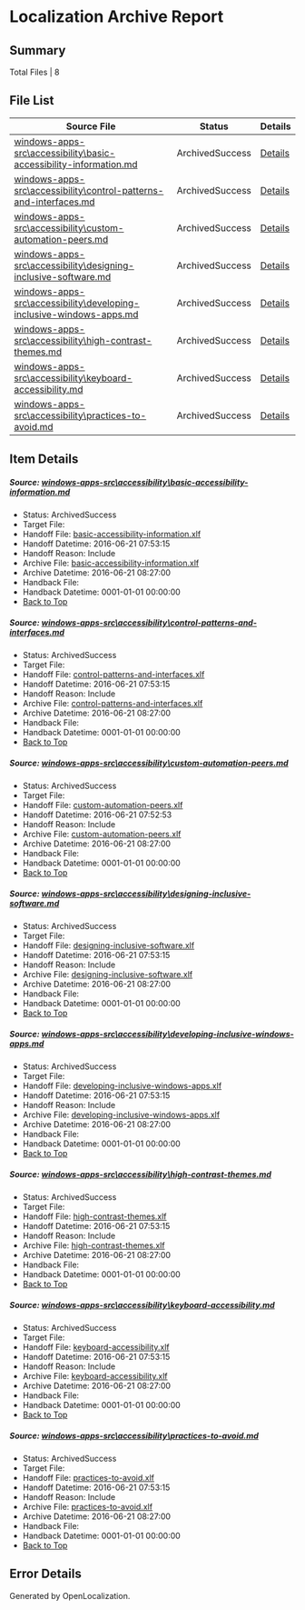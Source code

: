 # <a name='report-top'></a> Localization Archive Report

## Summary
 Total Files | 8

## File List
 Source File | Status | Details 
 ----------- | ------ | ------- 
 [windows-apps-src\accessibility\basic-accessibility-information.md](https://github.com/OpenLocalizationTest/windows-apps/blob/59e02840c72d8bccda7e318197e4bf45ed667fa4/windows-apps-src/accessibility/basic-accessibility-information.md) | ArchivedSuccess | [Details](#5bf13f4efc571dd449e7557e7b347f909e1cffa412)
 [windows-apps-src\accessibility\control-patterns-and-interfaces.md](https://github.com/OpenLocalizationTest/windows-apps/blob/59e02840c72d8bccda7e318197e4bf45ed667fa4/windows-apps-src/accessibility/control-patterns-and-interfaces.md) | ArchivedSuccess | [Details](#71071c989ca4aaa727d18d3ec25d8642517c4b2613)
 [windows-apps-src\accessibility\custom-automation-peers.md](https://github.com/OpenLocalizationTest/windows-apps/blob/59e02840c72d8bccda7e318197e4bf45ed667fa4/windows-apps-src/accessibility/custom-automation-peers.md) | ArchivedSuccess | [Details](#893e17205783bfb787ae5597a48abcb09fb6631f14)
 [windows-apps-src\accessibility\designing-inclusive-software.md](https://github.com/OpenLocalizationTest/windows-apps/blob/ea4d413e0b2ade1429d255afbc6a1a73ea308051/windows-apps-src/accessibility/designing-inclusive-software.md) | ArchivedSuccess | [Details](#6f1c0663034f81bb0ddfe42c04fbe60562b45c1c15)
 [windows-apps-src\accessibility\developing-inclusive-windows-apps.md](https://github.com/OpenLocalizationTest/windows-apps/blob/59e02840c72d8bccda7e318197e4bf45ed667fa4/windows-apps-src/accessibility/developing-inclusive-windows-apps.md) | ArchivedSuccess | [Details](#77c401fd9686cb260e7b2d9e4bdf47a91d76802e16)
 [windows-apps-src\accessibility\high-contrast-themes.md](https://github.com/OpenLocalizationTest/windows-apps/blob/f7ffa823abf18dc5b8d5992f5a2b32b9852520c7/windows-apps-src/accessibility/high-contrast-themes.md) | ArchivedSuccess | [Details](#44562de02c52e4d44cc5559d8d74425a620477be17)
 [windows-apps-src\accessibility\keyboard-accessibility.md](https://github.com/OpenLocalizationTest/windows-apps/blob/59e02840c72d8bccda7e318197e4bf45ed667fa4/windows-apps-src/accessibility/keyboard-accessibility.md) | ArchivedSuccess | [Details](#433f1fb4ccb92f262b33ecea97f1bf8fe335cb4822)
 [windows-apps-src\accessibility\practices-to-avoid.md](https://github.com/OpenLocalizationTest/windows-apps/blob/59e02840c72d8bccda7e318197e4bf45ed667fa4/windows-apps-src/accessibility/practices-to-avoid.md) | ArchivedSuccess | [Details](#b5f5f220d5ff70d70dd797c0bf26a355bd44756323)

## Item Details
##### <a name='5bf13f4efc571dd449e7557e7b347f909e1cffa412'></a> Source: [windows-apps-src\accessibility\basic-accessibility-information.md](https://github.com/OpenLocalizationTest/windows-apps/blob/59e02840c72d8bccda7e318197e4bf45ed667fa4/windows-apps-src/accessibility/basic-accessibility-information.md)
* Status: ArchivedSuccess
* Target File: 
* Handoff File: [basic-accessibility-information.xlf](https://github.com/OpenLocalizationOrg/olhandoff/blob/ae447657e5f487d98708aa0b1a2b855a26aa0d13/ol-handoff/windows-apps.neutral.qimu/windows-apps-src/accessibility/basic-accessibility-information.xlf)
* Handoff Datetime: 2016-06-21 07:53:15
* Handoff Reason: Include
* Archive File: [basic-accessibility-information.xlf](https://github.com/OpenLocalizationOrg/olhandoff/blob/c85309db1a6fdf67b603c53d43906c30a07331e5/ol-archive/windows-apps.neutral.qimu/windows-apps-src/accessibility/basic-accessibility-information.xlf)
* Archive Datetime: 2016-06-21 08:27:00
* Handback File: 
* Handback Datetime: 0001-01-01 00:00:00
* [Back to Top](#report-top)

##### <a name='71071c989ca4aaa727d18d3ec25d8642517c4b2613'></a> Source: [windows-apps-src\accessibility\control-patterns-and-interfaces.md](https://github.com/OpenLocalizationTest/windows-apps/blob/59e02840c72d8bccda7e318197e4bf45ed667fa4/windows-apps-src/accessibility/control-patterns-and-interfaces.md)
* Status: ArchivedSuccess
* Target File: 
* Handoff File: [control-patterns-and-interfaces.xlf](https://github.com/OpenLocalizationOrg/olhandoff/blob/ae447657e5f487d98708aa0b1a2b855a26aa0d13/ol-handoff/windows-apps.neutral.qimu/windows-apps-src/accessibility/control-patterns-and-interfaces.xlf)
* Handoff Datetime: 2016-06-21 07:53:15
* Handoff Reason: Include
* Archive File: [control-patterns-and-interfaces.xlf](https://github.com/OpenLocalizationOrg/olhandoff/blob/c85309db1a6fdf67b603c53d43906c30a07331e5/ol-archive/windows-apps.neutral.qimu/windows-apps-src/accessibility/control-patterns-and-interfaces.xlf)
* Archive Datetime: 2016-06-21 08:27:00
* Handback File: 
* Handback Datetime: 0001-01-01 00:00:00
* [Back to Top](#report-top)

##### <a name='893e17205783bfb787ae5597a48abcb09fb6631f14'></a> Source: [windows-apps-src\accessibility\custom-automation-peers.md](https://github.com/OpenLocalizationTest/windows-apps/blob/59e02840c72d8bccda7e318197e4bf45ed667fa4/windows-apps-src/accessibility/custom-automation-peers.md)
* Status: ArchivedSuccess
* Target File: 
* Handoff File: [custom-automation-peers.xlf](https://github.com/OpenLocalizationOrg/olhandoff/blob/ae447657e5f487d98708aa0b1a2b855a26aa0d13/ol-handoff/windows-apps.neutral.qimu/windows-apps-src/accessibility/custom-automation-peers.xlf)
* Handoff Datetime: 2016-06-21 07:52:53
* Handoff Reason: Include
* Archive File: [custom-automation-peers.xlf](https://github.com/OpenLocalizationOrg/olhandoff/blob/c85309db1a6fdf67b603c53d43906c30a07331e5/ol-archive/windows-apps.neutral.qimu/windows-apps-src/accessibility/custom-automation-peers.xlf)
* Archive Datetime: 2016-06-21 08:27:00
* Handback File: 
* Handback Datetime: 0001-01-01 00:00:00
* [Back to Top](#report-top)

##### <a name='6f1c0663034f81bb0ddfe42c04fbe60562b45c1c15'></a> Source: [windows-apps-src\accessibility\designing-inclusive-software.md](https://github.com/OpenLocalizationTest/windows-apps/blob/ea4d413e0b2ade1429d255afbc6a1a73ea308051/windows-apps-src/accessibility/designing-inclusive-software.md)
* Status: ArchivedSuccess
* Target File: 
* Handoff File: [designing-inclusive-software.xlf](https://github.com/OpenLocalizationOrg/olhandoff/blob/ae447657e5f487d98708aa0b1a2b855a26aa0d13/ol-handoff/windows-apps.neutral.qimu/windows-apps-src/accessibility/designing-inclusive-software.xlf)
* Handoff Datetime: 2016-06-21 07:53:15
* Handoff Reason: Include
* Archive File: [designing-inclusive-software.xlf](https://github.com/OpenLocalizationOrg/olhandoff/blob/c85309db1a6fdf67b603c53d43906c30a07331e5/ol-archive/windows-apps.neutral.qimu/windows-apps-src/accessibility/designing-inclusive-software.xlf)
* Archive Datetime: 2016-06-21 08:27:00
* Handback File: 
* Handback Datetime: 0001-01-01 00:00:00
* [Back to Top](#report-top)

##### <a name='77c401fd9686cb260e7b2d9e4bdf47a91d76802e16'></a> Source: [windows-apps-src\accessibility\developing-inclusive-windows-apps.md](https://github.com/OpenLocalizationTest/windows-apps/blob/59e02840c72d8bccda7e318197e4bf45ed667fa4/windows-apps-src/accessibility/developing-inclusive-windows-apps.md)
* Status: ArchivedSuccess
* Target File: 
* Handoff File: [developing-inclusive-windows-apps.xlf](https://github.com/OpenLocalizationOrg/olhandoff/blob/ae447657e5f487d98708aa0b1a2b855a26aa0d13/ol-handoff/windows-apps.neutral.qimu/windows-apps-src/accessibility/developing-inclusive-windows-apps.xlf)
* Handoff Datetime: 2016-06-21 07:53:15
* Handoff Reason: Include
* Archive File: [developing-inclusive-windows-apps.xlf](https://github.com/OpenLocalizationOrg/olhandoff/blob/c85309db1a6fdf67b603c53d43906c30a07331e5/ol-archive/windows-apps.neutral.qimu/windows-apps-src/accessibility/developing-inclusive-windows-apps.xlf)
* Archive Datetime: 2016-06-21 08:27:00
* Handback File: 
* Handback Datetime: 0001-01-01 00:00:00
* [Back to Top](#report-top)

##### <a name='44562de02c52e4d44cc5559d8d74425a620477be17'></a> Source: [windows-apps-src\accessibility\high-contrast-themes.md](https://github.com/OpenLocalizationTest/windows-apps/blob/f7ffa823abf18dc5b8d5992f5a2b32b9852520c7/windows-apps-src/accessibility/high-contrast-themes.md)
* Status: ArchivedSuccess
* Target File: 
* Handoff File: [high-contrast-themes.xlf](https://github.com/OpenLocalizationOrg/olhandoff/blob/ae447657e5f487d98708aa0b1a2b855a26aa0d13/ol-handoff/windows-apps.neutral.qimu/windows-apps-src/accessibility/high-contrast-themes.xlf)
* Handoff Datetime: 2016-06-21 07:53:15
* Handoff Reason: Include
* Archive File: [high-contrast-themes.xlf](https://github.com/OpenLocalizationOrg/olhandoff/blob/c85309db1a6fdf67b603c53d43906c30a07331e5/ol-archive/windows-apps.neutral.qimu/windows-apps-src/accessibility/high-contrast-themes.xlf)
* Archive Datetime: 2016-06-21 08:27:00
* Handback File: 
* Handback Datetime: 0001-01-01 00:00:00
* [Back to Top](#report-top)

##### <a name='433f1fb4ccb92f262b33ecea97f1bf8fe335cb4822'></a> Source: [windows-apps-src\accessibility\keyboard-accessibility.md](https://github.com/OpenLocalizationTest/windows-apps/blob/59e02840c72d8bccda7e318197e4bf45ed667fa4/windows-apps-src/accessibility/keyboard-accessibility.md)
* Status: ArchivedSuccess
* Target File: 
* Handoff File: [keyboard-accessibility.xlf](https://github.com/OpenLocalizationOrg/olhandoff/blob/ae447657e5f487d98708aa0b1a2b855a26aa0d13/ol-handoff/windows-apps.neutral.qimu/windows-apps-src/accessibility/keyboard-accessibility.xlf)
* Handoff Datetime: 2016-06-21 07:53:15
* Handoff Reason: Include
* Archive File: [keyboard-accessibility.xlf](https://github.com/OpenLocalizationOrg/olhandoff/blob/c85309db1a6fdf67b603c53d43906c30a07331e5/ol-archive/windows-apps.neutral.qimu/windows-apps-src/accessibility/keyboard-accessibility.xlf)
* Archive Datetime: 2016-06-21 08:27:00
* Handback File: 
* Handback Datetime: 0001-01-01 00:00:00
* [Back to Top](#report-top)

##### <a name='b5f5f220d5ff70d70dd797c0bf26a355bd44756323'></a> Source: [windows-apps-src\accessibility\practices-to-avoid.md](https://github.com/OpenLocalizationTest/windows-apps/blob/59e02840c72d8bccda7e318197e4bf45ed667fa4/windows-apps-src/accessibility/practices-to-avoid.md)
* Status: ArchivedSuccess
* Target File: 
* Handoff File: [practices-to-avoid.xlf](https://github.com/OpenLocalizationOrg/olhandoff/blob/ae447657e5f487d98708aa0b1a2b855a26aa0d13/ol-handoff/windows-apps.neutral.qimu/windows-apps-src/accessibility/practices-to-avoid.xlf)
* Handoff Datetime: 2016-06-21 07:53:15
* Handoff Reason: Include
* Archive File: [practices-to-avoid.xlf](https://github.com/OpenLocalizationOrg/olhandoff/blob/c85309db1a6fdf67b603c53d43906c30a07331e5/ol-archive/windows-apps.neutral.qimu/windows-apps-src/accessibility/practices-to-avoid.xlf)
* Archive Datetime: 2016-06-21 08:27:00
* Handback File: 
* Handback Datetime: 0001-01-01 00:00:00
* [Back to Top](#report-top)


## Error Details

Generated by OpenLocalization.
